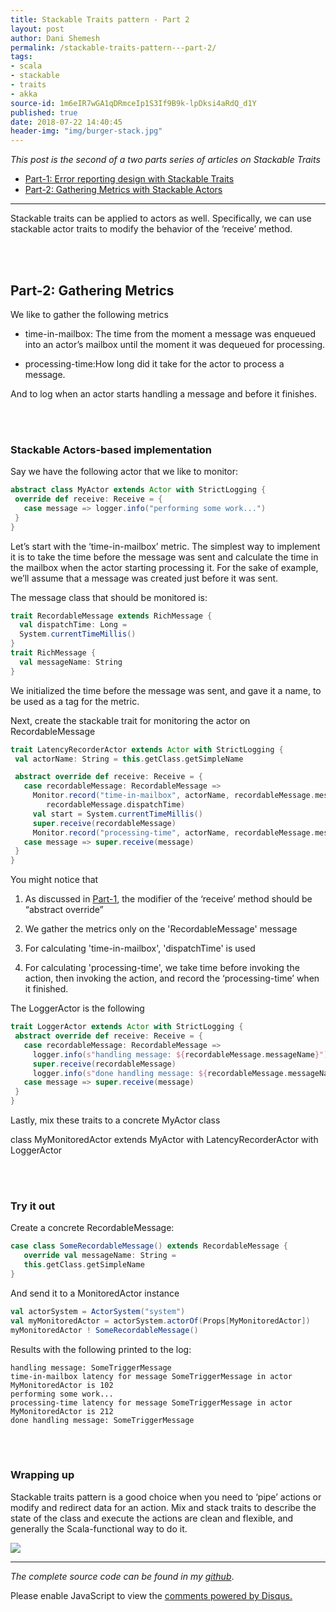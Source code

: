 ```yaml
---
title: Stackable Traits pattern - Part 2
layout: post
author: Dani Shemesh
permalink: /stackable-traits-pattern---part-2/
tags:
- scala
- stackable
- traits
- akka
source-id: 1m6eIR7wGA1qDRmceIp1S3If9B9k-lpDksi4aRdQ_d1Y
published: true
date: 2018-07-22 14:40:45
header-img: "img/burger-stack.jpg"
---
```


<i>This post is the second of a two parts series of articles on Stackable Traits</i>

* [Part-1: Error reporting design with Stackable Traits](https://fullgc.github.io/stackable-traits-pattern/)
* [Part-2: Gathering Metrics with Stackable Actors](https://fullgc.github.io/stackable-traits-pattern---part-2/)

------------------------------------------------------------------------------------------

Stackable traits can be applied to actors as well.
Specifically, we can use stackable actor traits to modify the behavior of the ‘receive’ method.

<br><br>
## **Part-2: Gathering Metrics**

We like to gather the following metrics

* time-in-mailbox: The time from the moment a message was enqueued into an actor’s mailbox until the moment it was dequeued for processing.

* processing-time:How long did it take for the actor to process a message.

And to log when an actor starts handling a message and before it finishes.

<br><br>
### **Stackable Actors-based implementation**

Say we have the following actor that we like to monitor:

````scala
abstract class MyActor extends Actor with StrictLogging {
 override def receive: Receive = {
   case message => logger.info("performing some work...")
 }
}
````

Let’s start with the ‘time-in-mailbox’ metric. The simplest way to implement it is to take the time before the message was sent and calculate the time in the mailbox when the actor starting processing it. For the sake of example, we’ll assume that a message was created just before it was sent.

The message class that should be monitored is:

````scala
trait RecordableMessage extends RichMessage {
  val dispatchTime: Long =
  System.currentTimeMillis()
}
trait RichMessage {
  val messageName: String
}
````

We initialized the time before the message was sent, and gave it a name, to be used as a tag for the metric.

Next, create the stackable trait for monitoring the actor on RecordableMessage

````scala
trait LatencyRecorderActor extends Actor with StrictLogging {
 val actorName: String = this.getClass.getSimpleName

 abstract override def receive: Receive = {
   case recordableMessage: RecordableMessage =>
     Monitor.record("time-in-mailbox", actorName, recordableMessage.messageName,
        recordableMessage.dispatchTime)
     val start = System.currentTimeMillis()
     super.receive(recordableMessage)
     Monitor.record("processing-time", actorName, recordableMessage.messageName, start)
   case message => super.receive(message)
 }
}
````

You might notice that

1. As discussed in [Part-1](https://fullgc.github.io/stackable-traits-pattern/), the modifier of the ‘receive’ method should be “abstract override”

2. We gather the metrics only on the 'RecordableMessage' message

3. For calculating 'time-in-mailbox', 'dispatchTime' is used

4. For calculating 'processing-time', we take time before invoking the action, then invoking the action, and record the ‘processing-time’ when it finished.

The LoggerActor is the following 

````scala
trait LoggerActor extends Actor with StrictLogging {
 abstract override def receive: Receive = {
   case recordableMessage: RecordableMessage =>
     logger.info(s"handling message: ${recordableMessage.messageName}")
     super.receive(recordableMessage)
     logger.info(s"done handling message: ${recordableMessage.messageName}")
   case message => super.receive(message)
 }
}
````
Lastly, mix these traits to a concrete MyActor class

class MyMonitoredActor extends MyActor with LatencyRecorderActor with LoggerActor


<br><br>
### **Try it out**

Create a concrete RecordableMessage:

````scala
case class SomeRecordableMessage() extends RecordableMessage {
   override val messageName: String =
   this.getClass.getSimpleName
}
````

And send it to a MonitoredActor instance

````scala
val actorSystem = ActorSystem("system")
val myMonitoredActor = actorSystem.actorOf(Props[MyMonitoredActor])
myMonitoredActor ! SomeRecordableMessage()
````

Results with the following printed to the log:

````
handling message: SomeTriggerMessage
time-in-mailbox latency for message SomeTriggerMessage in actor MyMonitoredActor is 102
performing some work...
processing-time latency for message SomeTriggerMessage in actor MyMonitoredActor is 212
done handling message: SomeTriggerMessage
````

<br><br>
### **Wrapping up**

Stackable traits pattern is a good choice when you need to ‘pipe’ actions or modify and redirect data for an action. Mix and stack traits to describe the state of the class and execute the actions are clean and flexible, and generally the Scala-functional way to do it.

<img src="/img/scala_devs.png">

------------------------------------------------------------------------------------------

*The complete source code can be found in my [github](https://github.com/FullGC/stackable-traits)*.

<div id="disqus_thread"></div>
<script>

/**
*  RECOMMENDED CONFIGURATION VARIABLES: EDIT AND UNCOMMENT THE SECTION BELOW TO INSERT DYNAMIC VALUES FROM YOUR PLATFORM OR CMS.
*  LEARN WHY DEFINING THESE VARIABLES IS IMPORTANT: https://disqus.com/admin/universalcode/#configuration-variables*/
var disqus_config = function () {
this.page.url = "https://fullgc.github.io/stackable-traits-pattern---part-2/"
this.page.identifier = stackable-1
};
(function() { // DON'T EDIT BELOW THIS LINE
var d = document, s = d.createElement('script');
s.src = 'https://FullGC.disqus.com/embed.js';
s.setAttribute('data-timestamp', +new Date());
(d.head || d.body).appendChild(s);
})();
</script>
<noscript>Please enable JavaScript to view the <a href="https://disqus.com/?ref_noscript">comments powered by Disqus.</a></noscript>
